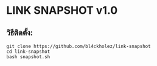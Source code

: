 # LINK SNAPSHOT v1.0


## วิธีติดตั้ง:

```
git clone https://github.com/bl4ckholez/link-snapshot
cd link-snapshot
bash snapshot.sh
```

